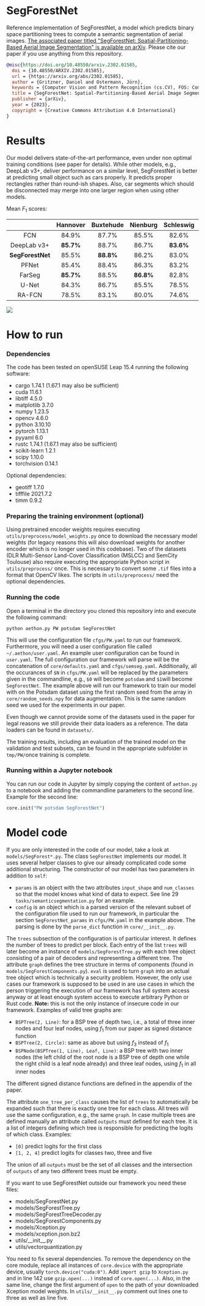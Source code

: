 # SegForestNet
Reference implementation of SegForestNet, a model which predicts binary space partitioning trees to compute a semantic segmentation of aerial images. [The associated paper titled "SegForestNet: Spatial-Partitioning-Based Aerial Image Segmentation" is available on arXiv](https://arxiv.org/abs/2302.01585). Please cite our paper if you use anything from this repository.

```bibtex
@misc{https://doi.org/10.48550/arxiv.2302.01585,
  doi = {10.48550/ARXIV.2302.01585},
  url = {https://arxiv.org/abs/2302.01585},
  author = {Gritzner, Daniel and Ostermann, Jörn},
  keywords = {Computer Vision and Pattern Recognition (cs.CV), FOS: Computer and information sciences, FOS: Computer and information sciences, I.5.4},
  title = {SegForestNet: Spatial-Partitioning-Based Aerial Image Segmentation},
  publisher = {arXiv},
  year = {2023},
  copyright = {Creative Commons Attribution 4.0 International}
}
```

# Results
Our model delivers state-of-the-art performance, even under non optimal training conditions (see paper for details). While other models, e.g., DeepLab v3+, deliver performance on a similar level, SegForestNet is better at predicting small object such as cars properly. It predicts proper rectangles rather than round-ish shapes. Also, car segments which should be disconnected may merge into one larger region when using other models.

Mean $F_1$ scores:

| | Hannover | Buxtehude | Nienburg | Schleswig | Hameln | Vaihingen | Potsdam | Toulouse |
| :----: | :----: | :----: | :----: | :----: | :----: | :----: | :----: | :----: |
| FCN | 84.9% | 87.7% | 85.5% | 82.6% | 87.8% | 86.6% | 91.3% | 75.8% |
| DeepLab v3+ | __85.7%__ | 88.7% | 86.7% | __83.6%__ | 88.6% | __86.9%__ | __91.5%__ | __77.6%__ |
| __SegForestNet__ | 85.5% | __88.8%__ | 86.2% | 83.0% | __88.7%__ | 86.8% | 91.3% | 74.8% |
| PFNet | 85.4% | 88.4% | 86.3% | 83.2% | 88.4% | 86.8% | __91.5%__ | 75.8% |
| FarSeg | __85.7%__ | 88.5% | __86.8%__ | 82.8% | 88.4% | 86.7% | 91.4% | 75.0% |
| U-Net | 84.3% | 86.7% | 85.5% | 78.5% | 86.8% | 84.2% | 88.6% | 75.2% |
| RA-FCN | 78.5% | 83.1% | 80.0% | 74.6% | 83.9% | 82.6% | 86.6% | 66.9% |

![](samples.png)

# How to run
### Dependencies
The code has been tested on openSUSE Leap 15.4 running the following software:
* cargo 1.74.1 (1.67.1 may also be sufficient)
* cuda 11.6.1
* libtiff 4.5.0
* matplotlib 3.7.0
* numpy 1.23.5
* opencv 4.6.0 
* python 3.10.10
* pytorch 1.13.1
* pyyaml 6.0
* rustc 1.74.1 (1.67.1 may also be sufficient)
* scikit-learn 1.2.1
* scipy 1.10.0
* torchvision 0.14.1

Optional dependencies:
* geotiff 1.7.0
* tifffile 2021.7.2
* timm 0.9.2

### Preparing the training environment (optional)
Using pretrained encoder weights requires executing ```utils/preprocess/model_weights.py``` once to download the necessary model weights (for legacy reasons this will also download weights for another encoder which is no longer used in this codebase). Two of the datasets (DLR Multi-Sensor Land-Cover Classification (MSLCC) and SemCity Toulouse) also require executing the appropriate Python script in ```utils/preprocess/``` once. This is necessary to convert some ```.tif``` files into a format that OpenCV likes. The scripts in ```utils/preprocess/``` need the optional dependencies.

### Running the code
Open a terminal in the directory you cloned this repository into and execute the following command:

```shell
python aethon.py PW potsdam SegForestNet
```

This will use the configuration file ```cfgs/PW.yaml``` to run our framework. Furthermore, you will need a user configuration file called ```~/.aethon/user.yaml```. An example user configuration can be found in ```user.yaml```. The full configuration our framework will parse will be the concatenation of ```core/defaults.yaml``` and ```cfgs/semseg.yaml```. Additionally, all the occurances of ```$N``` in ```cfgs/PW.yaml``` will be replaced by the parameters given in the commandline, e.g., ```$0``` will become ```potsdam``` and ```$1```will become ```SegForestNet```. The example above will run our framework to train our model with on the Potsdam dataset using the first random seed from the array in ```core/random_seeds.npy``` for data augmentation. This is the same random seed we used for the experiments in our paper.

Even though we cannot provide some of the datasets used in the paper for legal reasons we still provide their data loaders as a reference. The data loaders can be found in ```datasets/```.

The training results, including an evaluation of the trained model on the validation and test subsets, can be found in the appropriate subfolder in ```tmp/PW/```once training is complete.

### Running within a Jupyter notebook
You can run our code in Jupyter by simply copying the content of ```aethon.py``` to a notebook and adding the commandline parameters to the second line. Example for the second line:

```python
core.init("PW potsdam SegForestNet")
```

# Model code
If you are only interested in the code of our model, take a look at ```models/SegForest*.py```. The class ```SegForestNet``` implements our model. It uses several helper classes to give our already complicated code some additional structuring. The constructor of our model has two parameters in addition to ```self```:
* ```params``` is an object with the two attributes ```input_shape``` and ```num_classes``` so that the model knows what kind of data to expect. See line 29 ```tasks/semanticsegmentation.py``` for an example.
* ```config``` is an object which is a parsed version of the relevant subset of the configuration file used to run our framework, in particular the section ```SegForestNet_params``` in ```cfgs/PW.yaml``` in the example above. The parsing is done by the ```parse_dict``` function in ```core/__init__.py```.

The ```trees``` subsection of the configuration is of particular interest. It defines the number of trees to predict per block. Each entry of the list ```trees``` will later become an instance of ```models/SegForestTree.py``` with each tree object consisting of a pair of decoders and representing a different tree. The attribute ```graph``` defines the tree structure in terms of components (found in ```models/SegForestComponents.py```). ```eval``` is used to turn ```graph``` into an actual tree object which is technically a security problem. However, the only use cases our framework is supposed to be used in are use cases in which the person triggering the execution of our framework has full system access anyway or at least enough system access to execute arbitrary Python or Rust code. **Note:** this is not the only instance of insecure code in our framework. Examples of valid tree graphs are:
* ```BSPTree(2, Line)```: for a BSP tree of depth two, i.e., a total of three inner nodes and four leaf nodes, using $f_1$ from our paper as signed distance function
* ```BSPTree(2, Circle)```: same as above but using $f_3$ instead of $f_1$
* ```BSPNode(BSPTree(1, Line), Leaf, Line)```: a BSP tree with two inner nodes (the left child of the root node is a BSP tree of depth one while the right child is a leaf node already) and three leaf nodes, using $f_1$ in all inner nodes

The different signed distance functions are defined in the appendix of the paper.

The attribute ```one_tree_per_class``` causes the list of ```trees``` to automatically be expanded such that there is exactly one tree for each class. All trees will use the same configuration, e.g., the same ```graph```. In case multiple trees are defined manually an attribute called  ```outputs``` must defined for each tree. It is a list of integers defining which tree is responsible for predicting the logits of which class. Examples:
* ```[0]``` predict logits for the first class
* ```[1, 2, 4]``` predict logits for classes two, three and five

The union of all ```outputs``` must be the set of all classes and the intersection of ```outputs``` of any two different trees must be empty.

If you want to use SegForestNet outside our framework you need these files:
* models/SegForestNet.py
* models/SegForestTree.py
* models/SegForestTreeDecoder.py
* models/SegForestComponents.py
* models/Xception.py
* models/xception.json.bz2
* utils/\_\_init\_\_.py
* utils/vectorquantization.py

You need to fix several dependencies. To remove the dependency on the core module, replace all instances of ```core.device``` with the appropriate device, usually ```torch.device("cuda:0")```. Add ```import gzip``` to ```Xception.py``` and in line 142 use ```gzip.open(...)``` instead of ```core.open(...)```. Also, in the same line, change the first argument of ```open``` to the path of your downloaded Xception model weights. In ```utils/__init__.py``` comment out lines one to three as well as line five.
